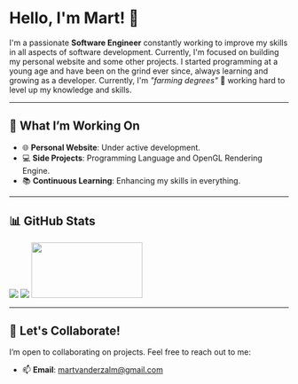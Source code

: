 # Hello, I'm Mart! 👋  

I'm a passionate **Software Engineer** constantly working to improve my skills in all aspects of software development. Currently, I'm focused on building my personal website and some other projects. I started programming at a young age and have been on the grind ever since, always learning and growing as a developer. Currently, I'm *"farming degrees"* 🌟 working hard to level up my knowledge and skills.

---

## 🚀 What I’m Working On  
- 🌐 **Personal Website**: Under active development.  
- 💻 **Side Projects**: Programming Language and OpenGL Rendering Engine.   
- 📚 **Continuous Learning**: Enhancing my skills in everything.

---

## 📊 GitHub Stats  
![](https://github-readme-stats.vercel.app/api/top-langs/?username=MartvdZalm&layout=compact&theme=radical)
![](https://count.getloli.com/get/@MartvdZalm.github.readme)
<img src="https://render.gitanimals.org/lines/MartvdZalm?pet-id=654274140321728596" width="200" height="100" />

---

## 🤝 Let's Collaborate!  
I’m open to collaborating on projects. Feel free to reach out to me:  
- 📫 **Email**: martvanderzalm@gmail.com
